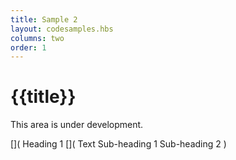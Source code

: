 ```yaml
---
title: Sample 2
layout: codesamples.hbs
columns: two
order: 1
---
```


# {{title}}

This area is under development.

[](
Heading 1
[](
Text
Sub-heading 1
Sub-heading 2
)
